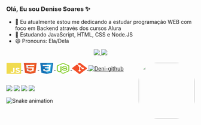 ### Olá, Eu sou Denise Soares ✨


- 🔭 Eu atualmente estou me dedicando a estudar programação WEB com foco em Backend através dos cursos Alura
- 🌱 Estudando JavaScript, HTML, CSS e Node.JS
- 😄 Pronouns: Ela/Dela

<div align="center">
  <a href="https://github.com/denyscarvalho">
  <img height="180em" src="https://github-readme-stats.vercel.app/api?username=denyscarvalho&show_icons=true&theme=dracula&include_all_commits=true&count_private=true"/>
  <img height="180em" src="https://github-readme-stats.vercel.app/api/top-langs/?username=denyscarvalho&layout=compact&langs_count=7&theme=tokyonight"/>
</div>
<div style="display: inline_block"><br>
  <img align="center" alt="Deni-Js" height="30" width="40" src="https://raw.githubusercontent.com/devicons/devicon/master/icons/javascript/javascript-plain.svg">
  <img align="center" alt="Deni-HTML" height="30" width="40" src="https://raw.githubusercontent.com/devicons/devicon/master/icons/html5/html5-original.svg">
  <img align="center" alt="Deni-CSS" height="30" width="40" src="https://raw.githubusercontent.com/devicons/devicon/master/icons/css3/css3-original.svg">
  <img align="center" alt="Deni-Nodejs" height="30" width="40" src="https://raw.githubusercontent.com/devicons/devicon/master/icons/nodejs/nodejs-original.svg">
  <img align="center" alt="Deni-git" height="30" width="40" src="https://raw.githubusercontent.com/devicons/devicon/master/icons/git/git-original.svg">
  <img align="center" alt="Deni-github" height="30" width="40" src="https://cdn.jsdelivr.net/gh/devicons/devicon/icons/github/github-original-wordmark.svg">
  <img align="right" width="150" height="150" style="border-radius:50px;" src="https://cdn.discordapp.com/attachments/918870007969120309/925139473304543293/minhaimagem.png">
</div>
  
  ##
  
  <div> 
 
  <a href="https://instagram.com/denysoares" target="_blank"><img src="https://img.shields.io/badge/-Instagram-%23E4405F?style=for-the-badge&logo=instagram&logoColor=white" target="_blank"></a>
 <a href="https://discord.gg/msXqy5eJ" target="_blank"><img src="https://img.shields.io/badge/Discord-7289DA?style=for-the-badge&logo=discord&logoColor=white" target="_blank"></a> 
  <a href = "mailto:denise.scarvalho82@gmail.com"><img src="https://img.shields.io/badge/-Gmail-%23333?style=for-the-badge&logo=gmail&logoColor=white" target="_blank"></a>
  <a href="https://www.linkedin.com/in/denise-soares-b2339b50" target="_blank"><img src="https://img.shields.io/badge/-LinkedIn-%230077B5?style=for-the-badge&logo=linkedin&logoColor=white" target="_blank"></a> 
 
 ![Snake animation](https://github.com/denyscarvalho/denyscarvalho/blob/output/github-contribution-grid-snake.svg)
   
 
</div>


